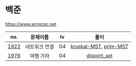 백준
====
https://www.acmicpc.net

|                     no.                      |  문제이름   | lv  |                                         풀이                                         |
|:--------------------------------------------:|:-------:|:---:|:----------------------------------------------------------------------------------:|
| [1922](https://www.acmicpc.net/problem/1922) | 네트워크 연결 | G4  | [kruskal-MST](1922-네트워크연결/b1922-kruskal-mst.py),  [prim-MST](1922-네트워크연결/b1922.py) |
| [1976](https://www.acmicpc.net/problem/1976) |  여행 가자  | G4  |                         [disjoint_set](1976-여행가자/b1976.py)                         |
